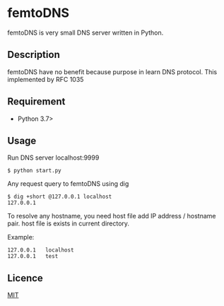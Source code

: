 femtoDNS
==
femtoDNS is very small DNS server written in Python.

## Description
femtoDNS have no benefit because purpose in learn DNS protocol.
This implemented by RFC 1035

## Requirement
 - Python 3.7>

## Usage
Run DNS server localhost:9999
```
$ python start.py
```

Any request query to femtoDNS using dig
```
$ dig +short @127.0.0.1 localhost
127.0.0.1
```

To resolve any hostname, you need host file add IP address / hostname pair.
host file is exists in current directory.

Example: 
```
127.0.0.1	localhost
127.0.0.1	test
```

## Licence
[MIT](https://github.com/hirokikana/femtoDNS/blob/master/LICENSE)
